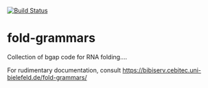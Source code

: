 [![Build Status](https://travis-ci.org/jlab/fold-grammars.svg?branch=master)](https://travis-ci.org/jlab/fold-grammars)

# fold-grammars
Collection of bgap code for RNA folding....

For rudimentary documentation, consult https://bibiserv.cebitec.uni-bielefeld.de/fold-grammars/
